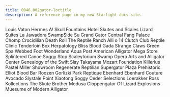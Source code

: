 ```yaml
---
title: 0046.002gator-loctitle
description: A reference page in my new Starlight docs site.
---
```

Louis Vaton
Hermes 
A!
Skull Fountains
Hotel Skutes and Scales
Lizard Suites
La Jawadora 
SwampSide Su 
Grand Gator Central 
Fang Palace 
Chomp 
Crocidilian Death Roll 
The Reptile Ranch
Alli o 14
Clutch Club
Reptile Clinic
Tenderloin Box 
Herpatology
Bliss Blood
Gada 
Strange Claws 
Green Spa 
Webbed Foot Wonderland
Aqua Post 
American Alligator Mega Store
Splintered Canoe 
Soggy Stop
Scaleytorium 
Swamp Opera 
Arts and Alligator Center 
Genealogy of the Swift Slay 
Takayama Mozart Foundation
Killerius
Pastel Miller Showroom 
Regenerate Reptilian 
Supergator 
Plaza Prehistoric
Elliot Blood Bar 
Roozen Gorlizki Park
Reptique
Ebenhard Ebenhard Couture
Avocado Slystale 
Point Xiaotong
Soggy Ceder Selections
Loerakker Ross Kollections
The Skute
Brother Medusa 
Gloppengator 
Of Lizard Explosions 
Muesume of Modern Alligator 